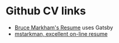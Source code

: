 # Github CV links

* [Bruce Markham's Resume](https://github.com/brucificus/curriculum-vitae) uses Gatsby
* [mstarkman, excellent on-line resume](https://github.com/mstarkman/resume-part-deux)
